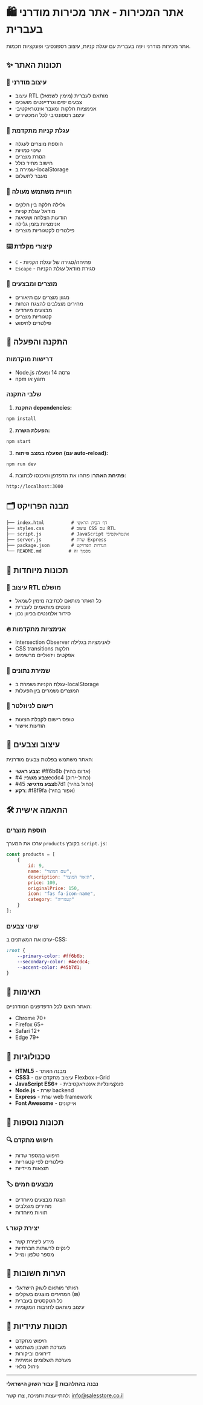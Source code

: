 # 🛍️ אתר המכירות - אתר מכירות מודרני בעברית

אתר מכירות מודרני ויפה בעברית עם עגלת קניות, עיצוב רספונסיבי ופונקציות חכמות.

## ✨ תכונות האתר

### 🎨 עיצוב מודרני
- עיצוב RTL (מימין לשמאל) מותאם לעברית
- צבעים יפים וגרדיינטים מושכים
- אנימציות חלקות ומעבר אינטראקטיבי
- עיצוב רספונסיבי לכל המכשירים

### 🛒 עגלת קניות מתקדמת
- הוספת מוצרים לעגלה
- שינוי כמויות
- הסרת מוצרים
- חישוב מחיר כולל
- שמירה ב-localStorage
- מעבר לתשלום

### 📱 חוויית משתמש מעולה
- גלילה חלקה בין חלקים
- מודאל עגלת קניות
- הודעות הצלחה ושגיאות
- אנימציות בזמן גלילה
- פילטרים לקטגוריות מוצרים

### ⌨️ קיצורי מקלדת
- `C` - פתיחה/סגירה של עגלת הקניות
- `Escape` - סגירת מודאל עגלת הקניות

### 🏪 מוצרים ומבצעים
- מגוון מוצרים עם תיאורים
- מחירים מוצלבים להצגת הנחות
- מבצעים מיוחדים
- קטגוריות מוצרים
- פילטרים לחיפוש

## 🚀 התקנה והפעלה

### דרישות מוקדמות
- Node.js גרסה 14 ומעלה
- npm או yarn

### שלבי התקנה

1. **התקנת dependencies:**
```bash
npm install
```

2. **הפעלת השרת:**
```bash
npm start
```

3. **הפעלה במצב פיתוח (עם auto-reload):**
```bash
npm run dev
```

4. **פתיחת האתר:**
פתחו את הדפדפן והיכנסו לכתובת:
```
http://localhost:3000
```

## 🗂️ מבנה הפרויקט

```
├── index.html          # דף הבית הראשי
├── styles.css          # עיצוב CSS עם RTL
├── script.js           # JavaScript אינטראקטיבי
├── server.js           # שרת Express
├── package.json        # הגדרות הפרויקט
└── README.md          # מסמך זה
```

## 🎯 תכונות מיוחדות

### 🌟 עיצוב RTL מושלם
- כל האתר מותאם לכתיבה מימין לשמאל
- פונטים מותאמים לעברית
- סידור אלמנטים בכיוון נכון

### 🔥 אנימציות מתקדמות
- Intersection Observer לאנימציות בגלילה
- CSS transitions חלקות
- אפקטים ויזואליים מרשימים

### 💾 שמירת נתונים
- עגלת הקניות נשמרת ב-localStorage
- המוצרים נשמרים בין הפעלות

### 📧 רישום לניוזלטר
- טופס רישום לקבלת הצעות
- הודעות אישור

## 🎨 עיצוב וצבעים

האתר משתמש בפלטת צבעים מודרנית:
- **צבע ראשי**: #ff6b6b (אדום בהיר)
- **צבע משני**: #4ecdc4 (כחול-ירוק)
- **צבע מדגיש**: #45b7d1 (כחול בהיר)
- **רקע**: #f8f9fa (אפור בהיר)

## 🛠️ התאמה אישית

### הוספת מוצרים
ערכו את המערך `products` בקובץ `script.js`:

```javascript
const products = [
    {
        id: 9,
        name: "שם המוצר",
        description: "תיאור המוצר",
        price: 100,
        originalPrice: 150,
        icon: "fas fa-icon-name",
        category: "קטגוריה"
    }
];
```

### שינוי צבעים
ערכו את המשתנים ב-CSS:

```css
:root {
    --primary-color: #ff6b6b;
    --secondary-color: #4ecdc4;
    --accent-color: #45b7d1;
}
```

## 📱 תאימות

האתר תואם לכל הדפדפנים המודרניים:
- Chrome 70+
- Firefox 65+
- Safari 12+
- Edge 79+

## 🔧 טכנולוגיות

- **HTML5** - מבנה האתר
- **CSS3** - עיצוב מתקדם עם Flexbox ו-Grid
- **JavaScript ES6+** - פונקציונליות אינטראקטיבית
- **Node.js** - שרת backend
- **Express** - שרת web framework
- **Font Awesome** - אייקונים

## 🎉 תכונות נוספות

### 🔍 חיפוש מתקדם
- חיפוש במספר שדות
- פילטרים לפי קטגוריות
- תוצאות מיידיות

### 🏷️ מבצעים חמים
- הצגת מבצעים מיוחדים
- מחירים מוצלבים
- תוויות מיוחדות

### 📞 יצירת קשר
- מידע ליצירת קשר
- לינקים לרשתות חברתיות
- מספר טלפון ומייל

## 🎊 הערות חשובות

- האתר מותאם לשוק הישראלי
- המחירים מוצגים בשקלים (₪)
- כל הטקסטים בעברית
- עיצוב מותאם לתרבות המקומית

## 🔮 תכונות עתידיות

- חיפוש מתקדם
- מערכת חשבון משתמש
- דירוגים וביקורות
- מערכת תשלומים אמיתית
- ניהול מלאי

---

**נבנה בהתלהבות 💙 עבור השוק הישראלי**

להתייעצות ותמיכה, צרו קשר: info@salesstore.co.il